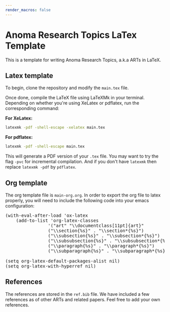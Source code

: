 ```yaml
---
render_macros: false
---
```


# Anoma Research Topics LaTex Template

This is a template for writing Anoma Research Topics, a.k.a ARTs in LaTeX.

## Latex template

To begin, clone the repository and modify the `main.tex` file.

Once done, compile the LaTeX file using LaTeXMk in your terminal. Depending on
whether you're using XeLatex or pdflatex, run the corresponding command:

**For XeLatex:**
```bash
latexmk -pdf -shell-escape -xelatex main.tex
```

**For pdflatex:**
```bash
latexmk -pdf -shell-escape main.tex
```
This will generate a PDF version of your `.tex` file. You may want to try the
flag `-pvc` for incremental compilation. And if you don't have `latexmk` then
replace `latexmk -pdf` by `pdflatex`.

## Org template
The org template file is `main-org.org`. In order to export the org file to
latex properly, you will need to include the following code into your emacs
configuration:

<pre>
(with-eval-after-load 'ox-latex
    (add-to-list 'org-latex-classes
                '("art" "\\documentclass[11pt]{art}"
                ("\\section{%s}" . "\\section*{%s}")
                ("\\subsection{%s}" . "\\subsection*{%s}")
                ("\\subsubsection{%s}" . "\\subsubsection*{%s}")
                ("\\paragraph{%s}" . "\\paragraph*{%s}")
                ("\\subparagraph{%s}" . "\\subparagraph*{%s}"))))

(setq org-latex-default-packages-alist nil)
(setq org-latex-with-hyperref nil)
</pre>

## References

The references are stored in the `ref.bib` file. We have included a few
references as of other ARTs and related papers. Feel free to add your own
references.